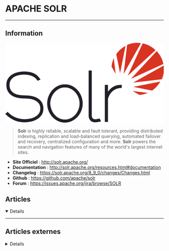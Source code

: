 # APACHE SOLR
---

## <i class="fa-solid fa-hashtag"></i> Information

![Logo](../../_media/apps/apache_solr/apache_solr_logo.png ':size=250 :no-zoom')


> <i class="fa-solid fa-quote-left"></i> **Solr** is highly reliable, scalable and fault tolerant, providing distributed indexing, replication and load-balanced querying, automated failover and recovery, centralized configuration and more. **Solr** powers the search and navigation features of many of the world's largest internet sites. <i class="fa-solid fa-quote-left fa-rotate-180"></i>

- <i class="fa-solid fa-globe"></i> **Site Officiel** : http://solr.apache.org/
- <i class="fa-solid fa-book"></i> **Documentation** : http://solr.apache.org/resources.html#documentation
- <i class="fa-solid fa-file-circle-question"></i> **Changelog** : https://solr.apache.org/8_9_0/changes/Changes.html
- <i class="fa-brands fa-github"></i> **Github** : https://github.com/apache/solr
- <i class="fas fa-comments"></i> **Forum** : https://issues.apache.org/jira/browse/SOLR

## <i class="fa-regular fa-newspaper"></i> Articles

<details open>

</details>

---

## <i class="fa-solid fa-glasses"></i> Articles externes

<details>

- [How to Install Apache Solr on Debian 11](https://www.howtoforge.com/how-to-install-apache-solr-on-debian-11/)
- [Introduction to Apache Solr Clustering](https://linuxhint.com/apache-solr-clustering/)
- [An introduction to machine-learned ranking in Apache Solr](https://opensource.com/article/17/11/learning-rank-apache-solr)
- [How to Install Apache Solr on Ubuntu 20.04](https://www.howtoforge.com/apache-solr-ubuntu-20_04/)
- [Install Apache Solr 8.8 on Ubuntu 20.04](https://linoxide.com/install-apache-solr-on-ubuntu-20-04/)
- [Install Apache Solr search platform on CentOS 8](https://www.howtoforge.com/install-apache-solr-on-centos-8/)
- [Introduction to Apache Solr. Part 2: Querying Solr](https://linuxhint.com/apache-solr-guide/)

</details>
